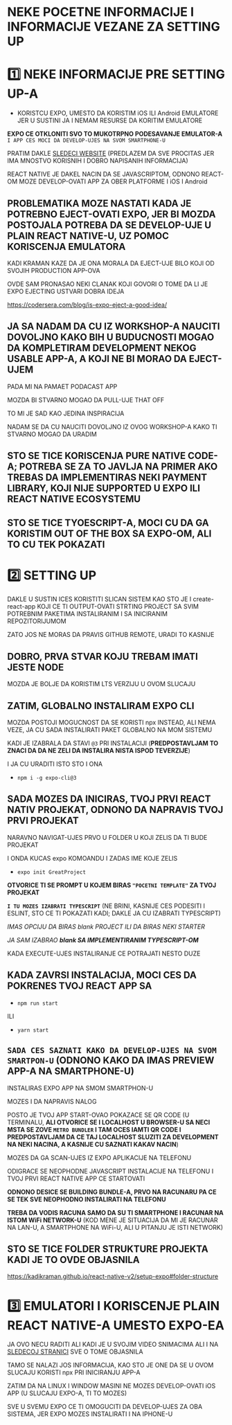 # NEKE POCETNE INFORMACIJE I INFORMACIJE VEZANE ZA SETTING UP

# :one: NEKE INFORMACIJE PRE SETTING UP-A

- KORISTCU EXPO, UMESTO DA KORISTIM iOS ILI Android EMULATORE JER U SUSTINI JA I NEMAM RESURSE DA KORITIM EMULATORE

**EXPO CE OTKLONITI SVO TO MUKOTRPNO PODESAVANJE EMULATOR-A** `I APP CES MOCI DA DEVELOP-UJES NA SVOM SMARTPHONE-U`

PRATIM DAKLE [SLEDECI WEBSITE](https://kadikraman.github.io/react-native-v2/) (PREDLAZEM DA SVE PROCITAS JER IMA MNOSTVO KORISNIH I DOBRO NAPISANIH INFORMACIJA)

REACT NATIVE JE DAKEL NACIN DA SE JAVASCRIPTOM, ODNONO REACT-OM MOZE DEVELOP-OVATI APP ZA OBER PLATFORME I iOS I Android

## PROBLEMATIKA MOZE NASTATI KADA JE POTREBNO EJECT-OVATI EXPO, JER BI MOZDA POSTOJALA POTREBA DA SE DEVELOP-UJE U PLAIN REACT NATIVE-U, UZ POMOC KORISCENJA EMULATORA

KADI KRAMAN KAZE DA JE ONA MORALA DA EJECT-UJE BILO KOJI OD SVOJIH PRODUCTION APP-OVA

OVDE SAM PRONASAO NEKI CLANAK KOJI GOVORI O TOME DA LI JE EXPO EJECTING USTVARI DOBRA IDEJA

<https://codersera.com/blog/is-expo-eject-a-good-idea/>

## JA SA NADAM DA CU IZ WORKSHOP-A NAUCITI DOVOLJNO KAKO BIH U BUDUCNOSTI MOGAO DA KOMPLETIRAM DEVELOPMENT NEKOG USABLE APP-A, A KOJI NE BI MORAO DA EJECT-UJEM

PADA MI NA PAMAET PODACAST APP

MOZDA BI STVARNO MOGAO DA PULL-UJE THAT OFF

TO MI JE SAD KAO JEDINA INSPIRACIJA

NADAM SE DA CU NAUCITI DOVOLJNO IZ OVOG WORKSHOP-A KAKO TI STVARNO MOGAO DA URADIM

## STO SE TICE KORISCENJA PURE NATIVE CODE-A; POTREBA SE ZA TO JAVLJA NA PRIMER AKO TREBAS DA IMPLEMENTIRAS NEKI PAYMENT LIBRARY, KOJI NIJE SUPPORTED U EXPO ILI REACT NATIVE ECOSYSTEMU

## STO SE TICE TYOESCRIPT-A, MOCI CU DA GA KORISTIM OUT OF THE BOX SA EXPO-OM, ALI TO CU TEK POKAZATI

# :two: SETTING UP

DAKLE U SUSTIN ICES KORISTITI SLICAN SISTEM KAO STO JE I create-react-app KOJI CE TI OUTPUT-OVATI STRTING PROJECT SA SVIM POTREBNIM PAKETIMA INSTALIRANIM I SA INICIRANIM REPOZITORIJUMOM

ZATO JOS NE MORAS DA PRAVIS GITHUB REMOTE, URADI TO KASNIJE

## DOBRO, PRVA STVAR KOJU TREBAM IMATI JESTE NODE

MOZDA JE BOLJE DA KORISTIM LTS VERZIJU U OVOM SLUCAJU

## ZATIM, GLOBALNO INSTALIRAM EXPO CLI

MOZDA POSTOJI MOGUCNOST DA SE KORISTI npx INSTEAD, ALI NEMA VEZE, JA CU SADA INSTALIRATI PAKET GLOBALNO NA MOM SISTEMU

KADI JE IZABRALA DA STAVI `@3` PRI INSTALACIJI (**PREDPOSTAVLJAM TO ZNACI DA DA NE ZELI DA INSTALIRA NISTA ISPOD TEVERZIJE**)

I JA CU URADITI ISTO STO I ONA

- `npm i -g expo-cli@3`

## SADA MOZES DA INICIRAS, TVOJ PRVI REACT NATIV PROJEKAT, ODNONO DA NAPRAVIS TVOJ PRVI PROJEKAT

NARAVNO NAVIGAT-UJES PRVO U FOLDER U KOJI ZELIS DA TI BUDE PROJEKAT

I ONDA KUCAS expo KOMOANDU I ZADAS IME KOJE ZELIS

- `expo init GreatProject`

**OTVORICE TI SE PROMPT U KOJEM BIRAS `"POCETNI TEMPLATE"` ZA TVOJ PROJEKAT**

**`I TU MOZES IZABRATI TYPESCRIPT`** (NE BRINI, KASNIJE CES PODESITI I ESLINT, STO CE TI POKAZATI KADI; DAKLE JA CU IZABRATI TYPESCRIPT)

*IMAS OPCIJU DA BIRAS blank PROJECT ILI DA BIRAS NEKI STARTER*

*JA SAM IZABRAO **blank SA IMPLEMENTIRANIM TYPESCRIPT-OM***

KADA EXECUTE-UJES INSTALIRANJE CE POTRAJATI NESTO DUZE

## KADA ZAVRSI INSTALACIJA, MOCI CES DA POKRENES TVOJ REACT APP SA

- `npm run start`

ILI

- `yarn start`

## `SADA CES SAZNATI KAKO DA DEVELOP-UJES NA SVOM SMARTPON-U` (**ODNONO KAKO DA IMAS PREVIEW APP-A NA SMARTPHONE-U**)

INSTALIRAS EXPO APP NA SMOM SMARTPHON-U

MOZES I DA NAPRAVIS NALOG

POSTO JE TVOJ APP START-OVAO POKAZACE SE QR CODE (U TERMINALU, **ALI OTVORICE SE I LOCALHOST U BROWSER-U SA NECI MSTA SE ZOVE `METRO BUNDLER` I TAM OCES IAMTI QR CODE I PREDPOSTAVLJAM DA CE TAJ LOCALHOST SLUZITI ZA DEVELOPMENT NA NEKI NACINA, A KASNIJE CU SAZNATI KAKAV NACIN**)

MOZES DA GA SCAN-UJES IZ EXPO APLIKACIJE NA TELEFONU

ODIGRACE SE NEOPHODNE JAVASCRIPT INSTALACIJE NA TELEFONU I TVOJ PRVI REACT NATIVE APP CE STARTOVATI

**ODNONO DESICE SE BUILDING BUNDLE-A, PRVO NA RACUNARU PA CE SE TEK SVE NEOPHODNO INSTALIRATI NA TELEFONU**

**TREBA DA VODIS RACUNA SAMO DA SU TI SMARTPHONE I RACUNAR NA ISTOM WiFi NETWORK-U** (KOD MENE JE SITUACIJA DA MI JE RACUNAR NA LAN-U, A SMARTPHONE NA WiFi-U, ALI U PITANJU JE ISTI NETWORK)

## STO SE TICE FOLDER STRUKTURE PROJEKTA KADI JE TO OVDE OBJASNILA

<https://kadikraman.github.io/react-native-v2/setup-expo#folder-structure>


# :three: EMULATORI I KORISCENJE PLAIN REACT NATIVE-A UMESTO EXPO-EA

JA OVO NECU RADITI ALI KADI JE U SVOJIM VIDEO SNIMACIMA ALI I NA [SLEDECOJ STRANICI](https://kadikraman.github.io/react-native-v2/setup-rn) SVE O TOME OBJASNILA

TAMO SE NALAZI JOS INFORMACIJA, KAO STO JE ONE DA SE U OVOM SLUCAJU KORISTI npx PRI INICIRANJU APP-A

ZATIM DA NA LINUX I WINDOW MASINI NE MOZES DEVELOP-OVATI iOS APP (U SLUCAJU EXPO-A, TI TO MOZES)

SVE U SVEMU EXPO CE TI OMOGUCITI DA DEVELOP-UJES ZA OBA SISTEMA, JER EXPO MOZES INSTALIRATI I NA IPHONE-U
